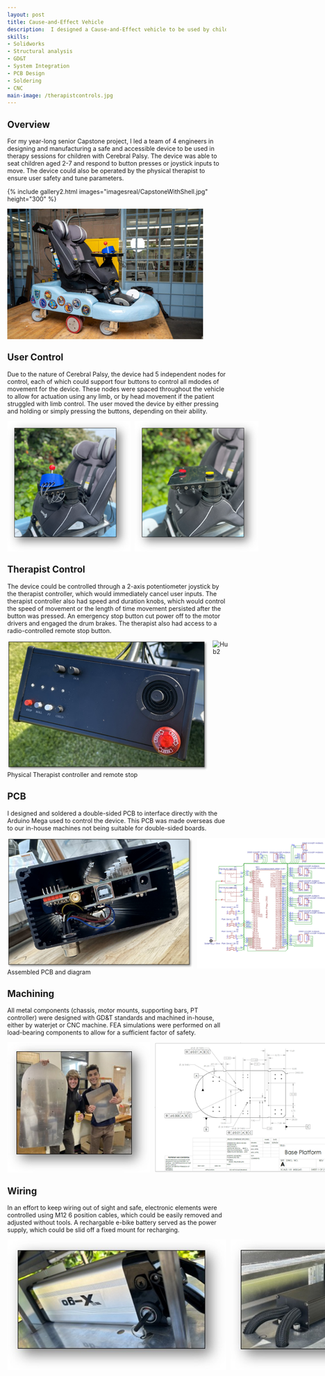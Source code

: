 ```yaml
---
layout: post
title: Cause-and-Effect Vehicle
description:  I designed a Cause-and-Effect vehicle to be used by children with Cerebral Palsy in physical therapy settings. I led the design and manufacturing for the chassis, drivetrain, and electronic hardware. This was my senior Capstone project and won the Mech E Top Technical Achievement award. 
skills: 
- Solidworks
- Structural analysis
- GD&T
- System Integration
- PCB Design
- Soldering
- CNC
main-image: /therapistcontrols.jpg 
---
```


## Overview
For my year-long senior Capstone project, I led a team of 4 engineers in designing and manufacturing a safe and accessible device to be used in therapy sessions for children with Cerebral Palsy. The device was able to seat children aged 2-7 and respond to button presses or joystick inputs to move. The device could also be operated by the physical therapist to ensure user safety and tune parameters. 

{% include gallery2.html images="imagesreal/CapstoneWithShell.jpg" height="300" %} 
<div style="display: flex; gap: 10px;">
  <img src="/imagesreal/CapstoneWithShell.jpg" height="300" alt="Hub1">
</div>


## User Control
Due to the nature of Cerebral Palsy, the device had 5 independent nodes for control, each of which could support four buttons to control all mdodes of movement for the device. These nodes were spaced throughout the vehicle to allow for actuation using any limb, or by head movement if the patient struggled with limb control. The user moved the device by either pressing and holding or simply pressing the buttons, depending on their ability. 

<div style="display: flex; gap: 10px;">
  <img src="/imagesreal/Hub1.png" height="300" alt="Hub1">
  <img src="/imagesreal/Hub2.png" height="300" alt="Hub2">
</div>

## Therapist Control
The device could be controlled through a 2-axis potentiometer joystick by the therapist controller, which would immediately cancel user inputs. The therapist controller also had speed and duration knobs, which would control the speed of movement or the length of time movement persisted after the button was pressed. An emergency stop button cut power off to the motor drivers and engaged the drum brakes. The therapist also had access to a radio-controlled remote stop button. 

<div style="display: flex; gap: 10px;">
  <img src="/imagesreal/PTController.png" height="300" alt="Hub1">
  <img src="/imagesreal/RemoteStop.png" height="300" alt="Hub2">
</div>
Physical Therapist controller and remote stop


## PCB
I designed and soldered a double-sided PCB to interface directly with the Arduino Mega used to control the device. This PCB was made overseas due to our in-house machines not being suitable for double-sided boards.

<div style="display: flex; gap: 10px;">
  <img src="/imagesreal/AssembledPCB.png" height="300" alt="Hub1">
  <img src="/imagesreal/PCBSLD.png" height="300" alt="Hub2">
</div>
Assembled PCB and diagram

## Machining 
All metal components (chassis, motor mounts, supporting bars, PT controller) were designed with GD&T standards and machined in-house, either by waterjet or CNC machine. FEA simulations were performed on all load-bearing components to allow for a sufficient factor of safety. 
<div style="display: flex; gap: 10px;">
  <img src="/imagesreal/WaterjetResults.jpg" height="300" alt="Hub1">
  <img src="/imagesreal/GDandT.png" height="300" alt="Hub2">
  <img src="/imagesreal/ExplodedPT.png" height="300" alt="Hub3">
</div>

## Wiring
In an effort to keep wiring out of sight and safe, electronic elements were controlled using M12 6 position cables, which could be easily removed and adjusted without tools. A rechargable e-bike battery served as the power supply, which could be slid off a fixed mount for recharging. 
<div style="display: flex; gap: 10px;">
  <img src="/imagesreal/Battery1.jpg" height="300" alt="Hub1">
  <img src="/imagesreal/MotorDriver1.jpg" height="300" alt="Hub2">
</div>
